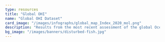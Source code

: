 ```yaml
---
type: resources
title: "Global OHI"
name: "Global OHI Dataset"
card_image: "/images/infographs/global_map_Index_2020_mol.png"
description: "Results from the most recent assessment of the global Ocean Health Index."
bg_image: "/images/banners/disturbed-fish.jpg"
---
```


